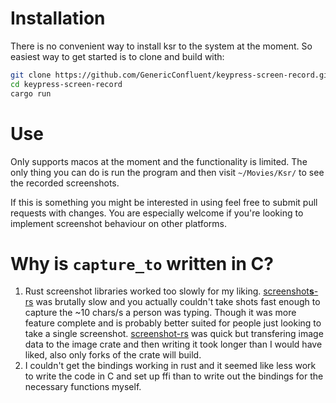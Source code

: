 # Installation
There is no convenient way to install ksr to the system at the moment. So
easiest way to get started is to clone and build with:
```bash
git clone https://github.com/GenericConfluent/keypress-screen-record.git
cd keypress-screen-record
cargo run
```

# Use
Only supports macos at the moment and the functionality is limited. The only
thing you can do is run the program and then visit `~/Movies/Ksr/` to see the
recorded screenshots. 

If this is something you might be interested in using feel free to submit pull
requests with changes. You are especially welcome if you're looking to implement 
screenshot behaviour on other platforms.

# Why is `capture_to` written in C?
1. Rust screenshot libraries worked too slowly for my liking.
   [screenshot**s**-rs](https://github.com/nashaofu/screenshots-rs) was
   brutally slow and you actually couldn't take shots fast enough to capture
   the ~10 chars/s a person was typing. Though it was more feature complete and
   is probably better suited for people just looking to take a single
   screenshot. [screenshot-rs](https://github.com/alexchandel/screenshot-rs)
   was quick but transfering image data to the image crate and then writing it
   took longer than I would have liked, also only forks of the crate will
   build.
2. I couldn't get the bindings working in rust and it seemed like less work to
   write the code in C and set up ffi than to write out the bindings for the
   necessary functions myself.

